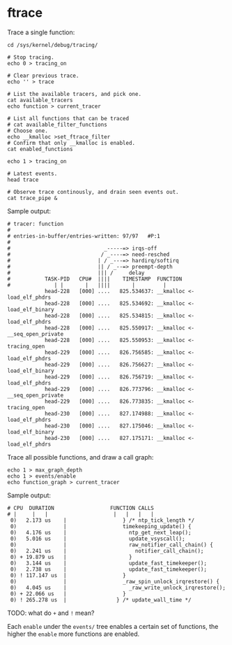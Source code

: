 # ftrace

Trace a single function:

    cd /sys/kernel/debug/tracing/

    # Stop tracing.
    echo 0 > tracing_on

    # Clear previous trace.
    echo '' > trace

    # List the available tracers, and pick one.
    cat available_tracers
    echo function > current_tracer

    # List all functions that can be traced
    # cat available_filter_functions
    # Choose one.
    echo __kmalloc >set_ftrace_filter
    # Confirm that only __kmalloc is enabled.
    cat enabled_functions

    echo 1 > tracing_on

    # Latest events.
    head trace

    # Observe trace continously, and drain seen events out.
    cat trace_pipe &

Sample output:

    # tracer: function
    #
    # entries-in-buffer/entries-written: 97/97   #P:1
    #
    #                              _-----=> irqs-off
    #                             / _----=> need-resched
    #                            | / _---=> hardirq/softirq
    #                            || / _--=> preempt-depth
    #                            ||| /     delay
    #           TASK-PID   CPU#  ||||    TIMESTAMP  FUNCTION
    #              | |       |   ||||       |         |
                head-228   [000] ....   825.534637: __kmalloc <-load_elf_phdrs
                head-228   [000] ....   825.534692: __kmalloc <-load_elf_binary
                head-228   [000] ....   825.534815: __kmalloc <-load_elf_phdrs
                head-228   [000] ....   825.550917: __kmalloc <-__seq_open_private
                head-228   [000] ....   825.550953: __kmalloc <-tracing_open
                head-229   [000] ....   826.756585: __kmalloc <-load_elf_phdrs
                head-229   [000] ....   826.756627: __kmalloc <-load_elf_binary
                head-229   [000] ....   826.756719: __kmalloc <-load_elf_phdrs
                head-229   [000] ....   826.773796: __kmalloc <-__seq_open_private
                head-229   [000] ....   826.773835: __kmalloc <-tracing_open
                head-230   [000] ....   827.174988: __kmalloc <-load_elf_phdrs
                head-230   [000] ....   827.175046: __kmalloc <-load_elf_binary
                head-230   [000] ....   827.175171: __kmalloc <-load_elf_phdrs

Trace all possible functions, and draw a call graph:

    echo 1 > max_graph_depth
    echo 1 > events/enable
    echo function_graph > current_tracer

Sample output:

    # CPU  DURATION                  FUNCTION CALLS
    # |     |   |                     |   |   |   |
     0)   2.173 us    |                  } /* ntp_tick_length */
     0)               |                  timekeeping_update() {
     0)   4.176 us    |                    ntp_get_next_leap();
     0)   5.016 us    |                    update_vsyscall();
     0)               |                    raw_notifier_call_chain() {
     0)   2.241 us    |                      notifier_call_chain();
     0) + 19.879 us   |                    }  
     0)   3.144 us    |                    update_fast_timekeeper();
     0)   2.738 us    |                    update_fast_timekeeper();
     0) ! 117.147 us  |                  }
     0)               |                  _raw_spin_unlock_irqrestore() {
     0)   4.045 us    |                    _raw_write_unlock_irqrestore();
     0) + 22.066 us   |                  }   
     0) ! 265.278 us  |                } /* update_wall_time */

TODO: what do `+` and `!` mean?

Each `enable` under the `events/` tree enables a certain set of functions, the higher the `enable` more functions are enabled.
